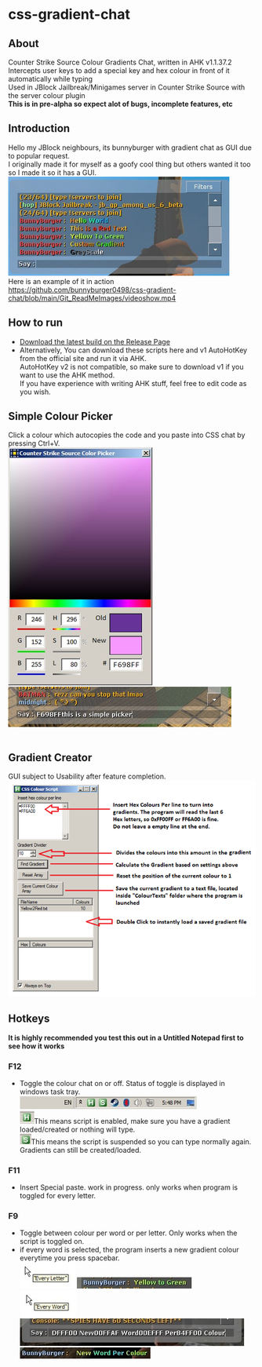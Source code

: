 # css-gradient-chat
## About
Counter Strike Source Colour Gradients Chat, written in AHK v1.1.37.2<br/>
Intercepts user keys to add a special key and hex colour in front of it automatically while typing<br/>
Used in JBlock Jailbreak/Minigames server in Counter Strike Source with the server colour plugin<br/>
**This is in pre-alpha so expect alot of bugs, incomplete features, etc**<br/>
## Introduction
Hello my JBlock neighbours, its bunnyburger with gradient chat as GUI due to popular request.<br/>
I originally made it for myself as a goofy cool thing but others wanted it too so I made it so it has a GUI.<br/>
![What is this](Git_ReadMeImages/readme_preview.jpg)<br/>
Here is an example of it in action<br/>
https://github.com/bunnyburger0498/css-gradient-chat/blob/main/Git_ReadMeImages/videoshow.mp4
## How to run
* [Download the latest build on the Release Page](https://github.com/bunnyburger0498/css-gradient-chat/releases)<br/>
* Alternatively, You can download these scripts here and v1 AutoHotKey from the official site and run it via AHK.<br/>
AutoHotKey v2 is not compatible, so make sure to download v1 if you want to use the AHK method.<br/>
If you have experience with writing AHK stuff, feel free to edit code as you wish.<br/>
## Simple Colour Picker
Click a colour which autocopies the code and you paste into CSS chat by pressing Ctrl+V.<br/>
![What is this](Git_ReadMeImages/simplepicker.jpg)<br/>
![What is this](Git_ReadMeImages/simplepicker_example.jpg)<br/>
<br/>
## Gradient Creator<br/>
GUI subject to Usability after feature completion.<br/>
![What is this](Git_ReadMeImages/gradient.png)<br/>
## Hotkeys<br/>
**It is highly recommended you test this out in a Untitled Notepad first to see how it works** <br/>
### **F12** <br/>
- Toggle the colour chat on or off. Status of toggle is displayed in windows task tray.<br/>
 ![What is this](Git_ReadMeImages/taskbar.jpg)<br/>
 ![What is this](Git_ReadMeImages/enabled.jpg)This means script is enabled, make sure you have a gradient loaded/created or nothing will type.<br/>
 ![What is this](Git_ReadMeImages/suspended.jpg)This means the script is suspended so you can type normally again. Gradients can still be created/loaded.<br/>
###  **F11** <br/>
- Insert Special paste. work in progress. only works when program is toggled for every letter. <br/>
###  **F9** <br/>
- Toggle between colour per word or per letter. Only works when the script is toggled on.<br/>
- if every word is selected, the program inserts a new gradient colour everytime you press spacebar.<br/>
![What is this](Git_ReadMeImages/every_letter.jpg)
![What is this](Git_ReadMeImages/everyletter.jpg)<br/>
![What is this](Git_ReadMeImages/every_word.jpg)
![What is this](Git_ReadMeImages/perword.jpg)
![What is this](Git_ReadMeImages/perword2.jpg)
